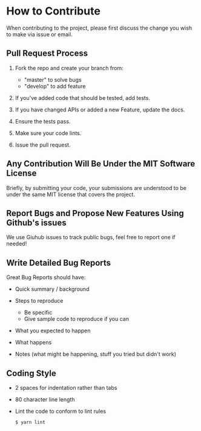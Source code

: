 # How to Contribute

When contributing to the project, please first discuss the change you wish to make via issue or email.

## Pull Request Process

1. Fork the repo and create your branch from:

   - "master" to solve bugs
   - "develop" to add feature

2. If you've added code that should be tested, add tests.

3. If you have changed APIs or added a new Feature, update the docs.

4. Ensure the tests pass.

5. Make sure your code lints.

6. Issue the pull request.

## Any Contribution Will Be Under the MIT Software License

Briefly, by submitting your code, your submissions are understood to be under the same MIT license that covers the project.

## Report Bugs and Propose New Features Using Github's issues

We use Giuhub issues to track public bugs, feel free to report one if needed!

## Write Detailed Bug Reports

Great Bug Reports should have:

- Quick summary / background

- Steps to reproduce

  - Be specific
  - Give sample code to reproduce if you can

- What you expected to happen

- What happens

- Notes (what might be happening, stuff you tried but didn't work)

## Coding Style

- 2 spaces for indentation rather than tabs

- 80 character line length

- Lint the code to conform to lint rules
  ```bash
  $ yarn lint
  ```
